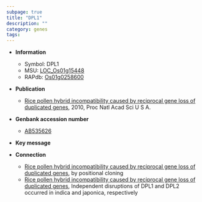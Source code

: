 ```yaml
---
subpage: true
title: "DPL1"
description: ""
category: genes
tags: 
---
```


* **Information**  
    + Symbol: DPL1  
    + MSU: [LOC_Os01g15448](http://rice.plantbiology.msu.edu/cgi-bin/ORF_infopage.cgi?orf=LOC_Os01g15448)  
    + RAPdb: [Os01g0258600](http://rapdb.dna.affrc.go.jp/viewer/gbrowse_details/irgsp1?name=Os01g0258600)  

* **Publication**  
    + [Rice pollen hybrid incompatibility caused by reciprocal gene loss of duplicated genes](http://www.ncbi.nlm.nih.gov/pubmed?term=Rice+pollen+hybrid+incompatibility+caused+by+reciprocal+gene+loss+of+duplicated+genes%5BTitle%5D), 2010, Proc Natl Acad Sci U S A.

* **Genbank accession number**  
    + [AB535626](http://www.ncbi.nlm.nih.gov/nuccore/AB535626)

* **Key message**  

* **Connection**  
    + [Rice pollen hybrid incompatibility caused by reciprocal gene loss of duplicated genes](DPL2), by positional cloning
    + [Rice pollen hybrid incompatibility caused by reciprocal gene loss of duplicated genes](http://www.ncbi.nlm.nih.gov/pubmed?term=Rice+pollen+hybrid+incompatibility+caused+by+reciprocal+gene+loss+of+duplicated+genes%5BTitle%5D), Independent disruptions of DPL1 and DPL2 occurred in indica and japonica, respectively



